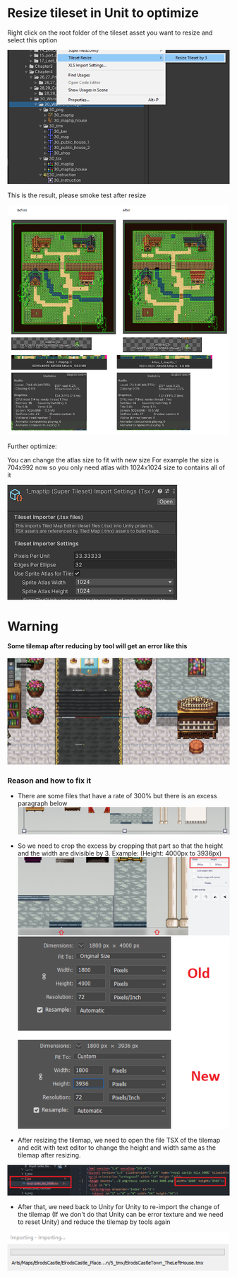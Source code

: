 # Resize tileset in Unit to optimize

Right click on the root folder of the tileset asset you want to resize and select this option

![How to resize](img/resize.png)

This is the result, please smoke test after resize

![Result](img/result.png)

Further optimize:

You can change the atlas size to fit with new size
For example the size is 704x992 now so you only need atlas with 1024x1024 size to contains all of it 

![Change atlas size](img/atlasSize.png)

# Warning
#### Some tilemap after reducing by tool will get an error like this
![Error.](img/tilemapErrorAfterReduce.png)

### Reason and how to fix it
- There are some files that have a rate of 300% but there is an excess paragraph below
![Reason.](img/cropTilemap.png)

- So we need to crop the excess by cropping that part so that the height and the width are divisible by 3.
Example: (Height: 4000px to 3936px)
![Crop tilemap.](img/resizeTilemap.png)
![Crop tilemap.](img/tilemapAfterResize.png)


- After resizing the tilemap, we need to open the file TSX of the tilemap and edit with text editor to change the height and width same as the tilemap after resizing.

![Edit file tsx.](img/settingFileTSX.png)

- After that, we need back to Unity for Unity to re-import the change of the tilemap (If we don't do that Unity can be error texture and we need to reset Unity) and reduce the tilemap by tools again

![Re-import tilemap.](img/re-importInUnity.png)